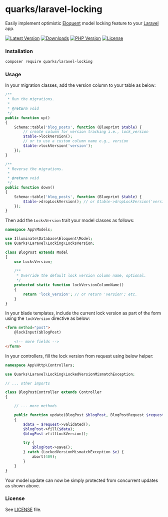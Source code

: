 # quarks/laravel-locking

Easily implement optimistic [Eloquent](https://laravel.com/docs/6.x/eloquent) model locking feature to your [Laravel](https://laravel.com/) app.

[![Latest Version][latest-version-image]][latest-version-url]
[![Downloads][downloads-image]][downloads-url]
[![PHP Version][php-version-image]][php-version-url]
[![License][license-image]](LICENSE)

### Installation

```bash
composer require quarks/laravel-locking
```

### Usage

In your migration classes, add the version column to your table as below:

```php
/**
 * Run the migrations.
 *
 * @return void
 */
public function up()
{
    Schema::table('blog_posts', function (Blueprint $table) {
        // create column for version tracking i.e., lock_version
        $table->lockVersion();
        // or to use a custom column name e.g., version
        $table->lockVersion('version');
    });
}

/**
 * Reverse the migrations.
 *
 * @return void
 */
public function down()
{
    Schema::table('blog_posts', function (Blueprint $table) {
        $table->dropLockVersion(); // or $table->dropLockVersion('version');
    });
}
```

Then add the `LocksVersion` trait your model classes as follows:

```php
namespace App\Models;

use Illuminate\Database\Eloquent\Model;
use Quarks\Laravel\Locking\LocksVersion;

class BlogPost extends Model
{
    use LocksVersion;
    
    /**
     * Override the default lock version column name, optional.
     */
    protected static function lockVersionColumnName()
    {
        return 'lock_version'; // or return 'version'; etc.
    }
}
```

In your blade templates, include the current lock version as part of the form using the `lockVersion` directive as below:

```html
<form method="post">
    @lockInput($blogPost)
    
    <!-- more fields -->
</form>
```

In your controllers, fill the lock version from request using below helper:

```php
namespace App\Http\Controllers;

use Quarks\Laravel\Locking\LockedVersionMismatchException;

// ... other imports

class BlogPostController extends Controller
{

    // ... more methods

    public function update(BlogPost $blogPost, BlogPostRequest $request)
    {
        $data = $request->validated();
        $blogPost->fill($data);
        $blogPost->fillLockVersion();

        try {
            $blogPost->save();
        } catch (LockedVersionMismatchException $e) {
            abort(409);
        }
    }
}
```

Your model update can now be simply protected from concurrent updates as shown above.

### License

See [LICENSE](LICENSE) file.

[latest-version-image]: https://img.shields.io/github/release/qtsolv/laravel-locking.svg?style=flat-square
[latest-version-url]: https://github.com/qtsolv/laravel-locking/releases
[downloads-image]: https://img.shields.io/packagist/dt/quarks/laravel-locking.svg?style=flat-square
[downloads-url]: https://packagist.org/packages/quarks/laravel-locking
[php-version-image]: http://img.shields.io/badge/php-7.2+-8892be.svg?style=flat-square
[php-version-url]: https://www.php.net/downloads
[license-image]: https://img.shields.io/badge/license-MIT-brightgreen.svg?style=flat-square
